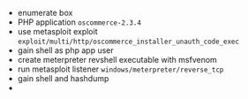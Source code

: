 - enumerate box
- PHP application `oscommerce-2.3.4`
- use metasploit exploit `exploit/multi/http/oscommerce_installer_unauth_code_exec`
- gain shell as php app user
- create meterpreter revshell executable with msfvenom
- run metasploit listener `windows/meterpreter/reverse_tcp`
- gain shell and hashdump
- 